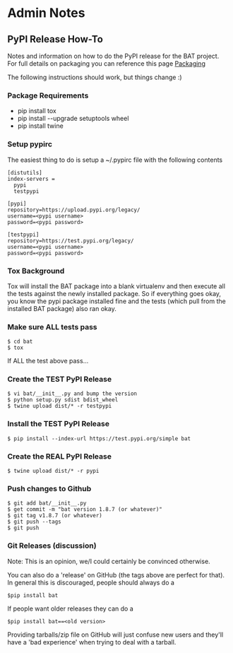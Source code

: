 # Admin Notes


## PyPI Release How-To

Notes and information on how to do the PyPI release for the BAT project. For full details on packaging you can reference this page
[Packaging](https://packaging.python.org/tutorials/packaging-projects/#packaging-your-project)

The following instructions should work, but things change :)

### Package Requirements

-   pip install tox
-   pip install \--upgrade setuptools wheel
-   pip install twine

### Setup pypirc

The easiest thing to do is setup a \~/.pypirc file with the following
contents

``` {.bash}
[distutils]
index-servers =
  pypi
  testpypi

[pypi]
repository=https://upload.pypi.org/legacy/
username=<pypi username>
password=<pypi password>

[testpypi]
repository=https://test.pypi.org/legacy/
username=<pypi username>
password=<pypi password>
```

### Tox Background

Tox will install the BAT package into a blank virtualenv and then execute all the tests against the newly installed package. So if everything goes okay, you know the pypi package installed fine and the tests (which pull from the installed BAT package) also ran okay.

### Make sure ALL tests pass

``` {.bash}
$ cd bat
$ tox 
```

If ALL the test above pass\...

### Create the TEST PyPI Release

``` {.bash}
$ vi bat/__init__.py and bump the version
$ python setup.py sdist bdist_wheel
$ twine upload dist/* -r testpypi
```

### Install the TEST PyPI Release

``` {.bash}
$ pip install --index-url https://test.pypi.org/simple bat
```

### Create the REAL PyPI Release

``` {.bash}
$ twine upload dist/* -r pypi
```

### Push changes to Github

``` {.bash}
$ git add bat/__init__.py
$ get commit -m "bat version 1.8.7 (or whatever)"
$ git tag v1.8.7 (or whatever)
$ git push --tags
$ git push
```

### Git Releases (discussion)

Note: This is an opinion, we/I could certainly be convinced otherwise.

You can also do a 'release' on GitHub (the tags above are perfect for that). In general this is discouraged, people should always do a 

```$pip install bat``` 

If people want older releases they can do a

```$pip install bat==<old version>```

Providing tarballs/zip file on GitHub will just
confuse new users and they'll have a 'bad experience' when trying to deal with a tarball.

